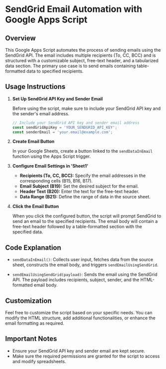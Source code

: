 # SendGrid Email Automation with Google Apps Script

## Overview

This Google Apps Script automates the process of sending emails using the SendGrid API. The email includes multiple recipients (To, CC, BCC) and is structured with a customizable subject, free-text header, and a tabularized data section. The primary use case is to send emails containing table-formatted data to specified recipients.

## Usage Instructions

1. **Set Up SendGrid API Key and Sender Email**

    Before using the script, make sure to include your SendGrid API key and the sender's email address.

    ```javascript
    // Include your SendGrid API key and sender email address
    const sendGridApiKey = 'YOUR_SENDGRID_API_KEY';
    const senderEmail = 'your.email@example.com';
    ```

2. **Create Email Button**

    In your Google Sheets, create a button linked to the `sendDataInEmail` function using the Apps Script trigger.

3. **Configure Email Settings in 'Sheet1'**

    - **Recipients (To, CC, BCC):** Specify the email addresses in the corresponding cells (B15, B16, B17).
    - **Email Subject (B19):** Set the desired subject for the email.
    - **Header Text (B20):** Enter the text for the free-text header.
    - **Data Range (B21):** Define the range of data in the source sheet.

4. **Click the Email Button**

    When you click the configured button, the script will prompt SendGrid to send an email to the specified recipients. The email body will contain a free-text header followed by a table-formatted section with the specified data.

## Code Explanation

- `sendDataInEmail()`: Collects user input, fetches data from the source sheet, constructs the email body, and triggers `sendEmailUsingSendGrid`.

- `sendEmailUsingSendGrid(payload)`: Sends the email using the SendGrid API. The payload includes recipients, subject, sender, and the HTML-formatted email body.

## Customization

Feel free to customize the script based on your specific needs. You can modify the HTML structure, add additional functionalities, or enhance the email formatting as required.

## Important Notes

- Ensure your SendGrid API key and sender email are kept secure.
- Make sure the required permissions are granted for the script to access and modify spreadsheets.
